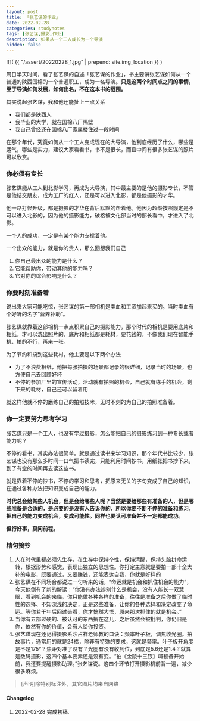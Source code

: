 ```yaml
---
layout: post
title: 「张艺谋的作业」
date: 2022-02-28
categories: studynotes
tags: [张艺谋,摄影,作业]
description: 如果从一个工人成长为一个导演
hidden: false
---
```


![](  {{ "/assert/20220228_1.jpg" | prepend: site.img_location }}  )

周日半天时间，看了张艺谋的自述「张艺谋的作业」，书主要讲张艺谋如何从一个普通的陕西国棉的一个普通职工，成为一名导演。**只是这两个时间点之间的事情，至于导演如何发展，如何出名，不在这本书的范围。**

其实说起张艺谋，我和他还能扯上一点关系
- 我们都是陕西人
- 我毕业的大学，就在国棉八厂隔壁
- 我自己曾经还在国棉八厂家属楼住过一段时间

在那个年代，究竟如何从一个工人变成现在的大导演，他到底经历了什么，哪些是运气，哪些是实力，建议大家看看书，书不是很长，而且中间有很多张艺谋的照片可以欣赏。

### 你必须有专长

张艺谋能从工人到北影学习，再成为大导演，其中最主要的是他的摄影专长，不管是他结交朋友，成为工厂的红人，还是可以进入北影，都是他摄影的才华。

他一路打怪升级，都是摄影的才华在背后默默的帮着他。他因为超龄按照规定是不可以进入北影的，因为他的摄影能力，破格被文化部当时的部长看中，才进入了北影。

一个人的成功，一定是有某个能力支撑着他。

一个出众的能力，就是你的贵人，那么回想我们自己
1. 你自己最出众的能力是什么？
2. 它能帮助你，带动其他的能力吗？
3. 它对你的综合影响是什么？

### 你要时刻准备着

说出来大家可能吃惊，张艺谋的第一部相机是卖血和工资加起来买的。当时卖血有个好听的名字“营养补助”。

张艺谋就靠着这部相机一点点积累自己的摄影能力，那个时代的相机是要用底片和相纸，才可以洗出照片的，底片和相纸都是耗材，要花钱的，不像我们现在智能手机，拍的不行，再来一张。

为了节约和搞到这些耗材，他主要是以下两个办法

-   为了不浪费相纸，他把每张拍摄的场景都记录的很详细，记录当时的场景，也方便自己去回顾好坏
-   不停的参加厂里的宣传活动，活动就有拍照的机会，自己就有练手的机会，剩下来的耗材，自己还可以留着用

就这样他就不停的磨练自己的拍照技术，无时不刻的为自己的拍照准备着。

### 你一定要努力思考学习
张艺谋只是一个工人，也没有学过摄影，怎么能把自己的摄影练习到一种专长或者能力呢？

不停的看书，其实办法很简单。就是通过读书来学习知识，那个年代书比较少，张艺谋也没有那么多时间一口气把书读完，只能利用时间抄书，用纸张把书抄下来，到了有空的时间再去读这些书。

就是靠着不停的抄书，不停的学习和思考，把原来无关的字句变成了自己的知识，在通过各种办法把知识变成自己的能力。

**时代总会给某些人机会，但是会给哪些人呢？当然是要给那些有准备的人，但是哪些准备是合适的，是必要的是没有人告诉你的，所以你要不断不停的准备和练习，把自己的能力变成机会，变成可能性。同样也要认可准备并不一定都能成功。**

**但行好事，莫问前程。**

### 精句摘抄
1. 人在时代里都必须先生存，在生存中保持个性，保持清醒，保持头脑拼命运转，根据形势和感觉，表现出独立的思想性。你打定主意就是要拍一部十全大补的电影，既要通过，又要赚钱，还能表达自我，你就是好样的
2. 张艺谋在不同场合都说过一句听来的话，“命运就是机会和抓住机会的能力”，今天他倒有了新的解读：“你没有办法辨别什么是机会，没有人能长一双慧眼，看到机会的来临。你只能做各种各样的准备，往往是准备之后你做了临时性的选择、不知深浅的决定，正是这些准备，让你的各种选择和决定改变了命运。等你若干年后回过头看，你才恍然大悟，原来那次抓住的就是机会。”
3. 当你有五部过硬的、被认可的东西搁在这儿，之后虽然会被批判，你仍旧是你，依然有你的价值，会有人给你投资。
4. 张艺谋现在还记得摄影系沙占祥老师教的口诀：频率叶子板，调焦收光圈。拍故事片，通常用的就是24格，除非有特殊的要求，这就是频率。叶子板开角度是不是175°？焦距对准了没有？光圈有没有收到位，到底是5.6还是1.4？就算是数码摄影，这四个基本要素还是没有变。“拍《金陵十三钗》喊预备开始前，我还要提醒摄影助理。”张艺谋说。这四个环节打开摄影机前背一遍，减少很多麻烦。


> [声明]除特别标注外，其它图片均来自网络

#### Changelog
1. 2022-02-28  完成初稿.